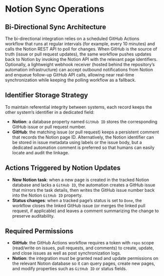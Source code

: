 # Notion Sync Operations

## Bi-Directional Sync Architecture

The bi-directional integration relies on a scheduled GitHub Actions workflow that runs at regular intervals (for example, every 10 minutes) and calls the Notion REST API to poll for changes. When GitHub is the source of truth (issue or pull request updates), the same workflow pushes updates back to Notion by invoking the Notion API with the relevant page identifiers. Optionally, a lightweight webhook receiver (hosted behind the repository’s automation infrastructure) can accept outbound notifications from Notion and enqueue follow-up GitHub API calls, allowing near real-time synchronization while keeping the polling workflow as a fallback.

## Identifier Storage Strategy

To maintain referential integrity between systems, each record keeps the other system’s identifier in a dedicated field:

- **Notion**: a database property named `GitHub ID` stores the corresponding GitHub issue or pull request number.
- **GitHub**: the matching issue (or pull request) keeps a persistent comment that records the Notion page ID. Alternatively, the Notion identifier can be stored in issue metadata using labels or the issue body, but a dedicated automation comment is preferred so that humans can easily locate and audit the linkage.

## Actions Triggered by Notion Updates

- **New Notion task**: when a new page is created in the tracked Notion database and lacks a `GitHub ID`, the automation creates a GitHub issue that mirrors the task details, then writes the GitHub issue number back into the Notion `GitHub ID` property.
- **Status changes**: when a tracked page’s status is set to `Done`, the workflow closes the linked GitHub issue (or merges the linked pull request, if applicable) and leaves a comment summarizing the change to preserve auditability.

## Required Permissions

- **GitHub**: the GitHub Actions workflow requires a token with `repo` scope (read/write on issues, pull requests, and comments) to create, update, and close issues as well as post synchronization logs.
- **Notion**: the integration must be granted read and update permissions on the relevant Notion database so it can query pages, create new pages, and modify properties such as `GitHub ID` or status fields.


